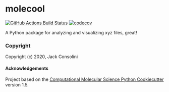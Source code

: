 molecool
==============================
[//]: # (Badges)
[![GitHub Actions Build Status](https://github.com/REPLACE_WITH_OWNER_ACCOUNT/molecool/workflows/CI/badge.svg)](https://github.com/REPLACE_WITH_OWNER_ACCOUNT/molecool/actions?query=workflow%3ACI)
[![codecov](https://codecov.io/gh/REPLACE_WITH_OWNER_ACCOUNT/molecool/branch/master/graph/badge.svg)](https://codecov.io/gh/REPLACE_WITH_OWNER_ACCOUNT/molecool/branch/master)


A Python package for analyzing and visualizing xyz files, great!

### Copyright

Copyright (c) 2020, Jack Consolini


#### Acknowledgements
 
Project based on the 
[Computational Molecular Science Python Cookiecutter](https://github.com/molssi/cookiecutter-cms) version 1.5.
